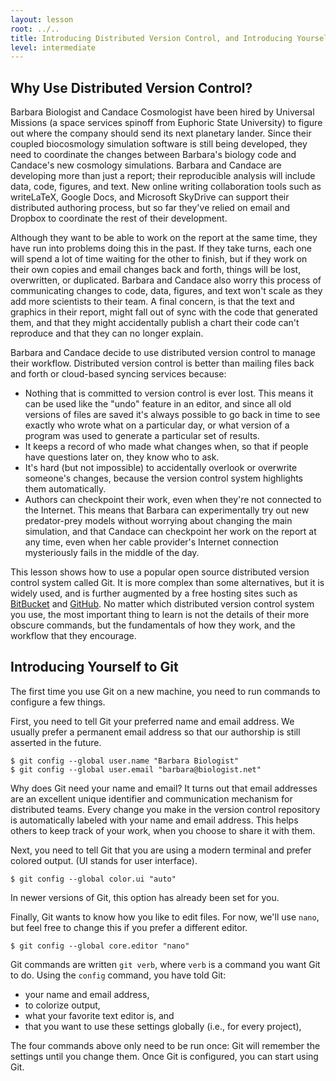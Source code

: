 ```yaml
---
layout: lesson
root: ../..
title: Introducing Distributed Version Control, and Introducing Yourself to Git
level: intermediate
---
```


## Why Use Distributed Version Control?

Barbara Biologist and Candace Cosmologist have been hired by Universal Missions
(a space services spinoff from Euphoric State University)
to figure out where the company should send its next planetary lander.
Since their coupled biocosmology simulation software is still being developed,
they need to coordinate the changes between
Barbara's biology code and Candace's new cosmology simulations.
Barbara and Candace are developing more than just a report;
their reproducible analysis will include data, code, figures, and text.
New online writing collaboration tools
such as writeLaTeX, Google Docs, and Microsoft SkyDrive
can support their distributed authoring process,
but so far they've relied on email and Dropbox
to coordinate the rest of their development.

Although they want to be able to work on the report at the same time,
they have run into problems doing this in the past.
If they take turns,
each one will spend a lot of time waiting for the other to finish,
but if they work on their own copies and email changes back and forth,
things will be lost, overwritten, or duplicated.
Barbara and Candace also worry
this process of communicating changes
to code, data, figures, and text
won't scale as they add more scientists to their team.
A final concern,
is that the text and graphics in their report,
might fall out of sync with the code that generated them,
and that they might accidentally publish a chart
their code can't reproduce
and that they can no longer explain.

Barbara and Candace decide to use distributed version control
to manage their workflow.
Distributed version control is better than mailing files back and forth or cloud-based syncing services because:

*   Nothing that is committed to version control is ever lost.
    This means it can be used like the "undo" feature in an editor,
    and since all old versions of files are saved
    it's always possible to go back in time to see exactly who wrote what on a particular day,
    or what version of a program was used to generate a particular set of results.
*   It keeps a record of who made what changes when,
    so that if people have questions later on,
    they know who to ask.
*   It's hard (but not impossible) to accidentally overlook or overwrite someone's changes,
    because the version control system highlights them automatically.
*   Authors can checkpoint their work, even when they're not connected to the Internet.
    This means that Barbara can experimentally try out new predator-prey models
    without worrying about changing the main simulation,
    and that Candace can checkpoint her work on the report at any time,
    even when her cable provider's Internet connection
    mysteriously fails in the middle of the day.

This lesson shows how to use
a popular open source distributed version control system called Git.
It is more complex than some alternatives,
but it is widely used,
and is further augmented by a free hosting sites such as
[BitBucket](http://bitbucket.org) and [GitHub](http://github.com).
No matter which distributed version control system you use,
the most important thing to learn is not the details of their more obscure commands,
but the fundamentals of how they work,
and the workflow that they encourage.

## Introducing Yourself to Git

The first time you use Git on a new machine,
you need to run commands to configure a few things.

First, you need to tell Git
your preferred name and email address.
We usually prefer a permanent email address
so that our authorship
is still asserted in the future.

~~~
$ git config --global user.name "Barbara Biologist"
$ git config --global user.email "barbara@biologist.net"
~~~

Why does Git need your name and email?
It turns out that email addresses
are an excellent unique identifier and communication mechanism
for distributed teams.
Every change you make in the version control repository
is automatically labeled with your name and email address.
This helps others to keep track of your work,
when you choose to share it with them.

Next, you need to tell Git
that you are using a modern terminal
and prefer colored output.
(UI stands for user interface).

~~~
$ git config --global color.ui "auto"
~~~

In newer versions of Git,
this option has already been set for you.

Finally, Git wants to know how you like to edit files.
For now, we'll use `nano`,
but feel free to change this
if you prefer a different editor.

~~~
$ git config --global core.editor "nano"
~~~

Git commands are written `git verb`,
where `verb` is a command you want Git to do.
Using the `config` command, you have told Git:

*   your name and email address,
*   to colorize output,
*   what your favorite text editor is, and
*   that you want to use these settings globally (i.e., for every project),

The four commands above only need to be run once:
Git will remember the settings until you change them.
Once Git is configured,
you can start using Git.
